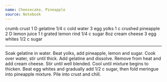 ```yaml
---
name: Cheesecake, Pineapple
source: Notebook
---
```


crumb crust
1 D gelatine
1/4 c cold water
3 egg yolks
1 c crushed pineapple
2 D lemon juice
1 t grated lemon rind
1/4 c sugar
8oz cream cheese
3 egg whites
1/2 c sugar

---

Soak gelatine in water. Beat yolks, add pineapple, lemon and sugar.  Cook over water, stir until thick.  Add gelatine and dissolve.  Remove from heat and add cream cheese.  Stir until well blended.  Cool until mixture begins to thicken.  Beat egg whites and gradually add 1/2 c sugar, then fold meringue into pineapple mixture.  Pile into crust and chill.

